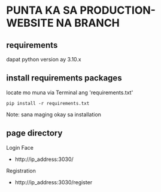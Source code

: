 # PUNTA KA SA PRODUCTION-WEBSITE NA BRANCH

## requirements 
dapat python version ay 3.10.x

## install requirements packages

locate mo muna via Terminal ang 'requirements.txt'

```shell
pip install -r requirements.txt
```

Note: sana maging okay sa installation

## page directory

Login Face
* http://ip_address:3030/

Registration
* http://ip_address:3030/register

